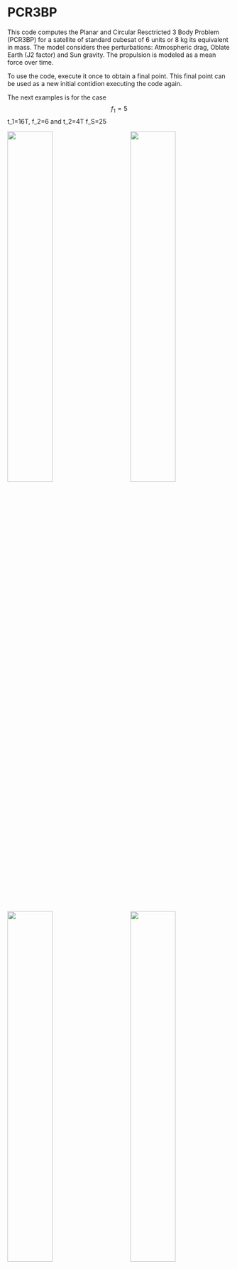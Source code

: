 # PCR3BP

This code computes the Planar and Circular Resctricted 3 Body Problem (PCR3BP) for a satellite of standard cubesat of 6 units or 8 kg its equivalent in mass.
The model considers thee perturbations: Atmospheric drag, Oblate Earth (J2 factor) and Sun gravity.
The propulsion is modeled as a mean force over time.

To use the code, execute it once to obtain a final point. This final point can be used as a new initial contidion executing the code again.

The next examples is for the case $$f_1=5$$ t_1=16T, f_2=6 and t_2=4T f_S=25

<img align="left" src="https://user-images.githubusercontent.com/83910542/118006498-4e0d9780-b319-11eb-9bf9-b1793868d19e.png" width=45% height=45%>
<img align="right" src="https://user-images.githubusercontent.com/83910542/118006501-4f3ec480-b319-11eb-98cc-c6f780bef2f5.png" width=45% height=45%>

<img align="left" src="https://user-images.githubusercontent.com/83910542/118011642-47cdea00-b31e-11eb-85ef-a370f05aa1a6.png" width=45% height=45%>
<img align="right" src="https://user-images.githubusercontent.com/83910542/118011644-48ff1700-b31e-11eb-9faa-e3306f3c37b0.png" width=45% height=45%>





